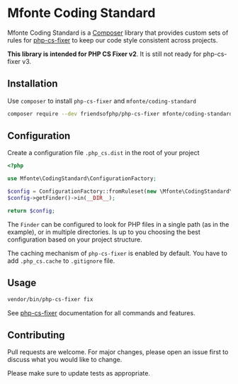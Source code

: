 # Mfonte Coding Standard

Mfonte Coding Standard is a [Composer](https://getcomposer.org) library that provides custom sets of rules
for [php-cs-fixer](https://github.com/FriendsOfPHP/PHP-CS-Fixer) to keep our code style consistent across projects.

**This library is intended for PHP CS Fixer v2**. It is still not ready for php-cs-fixer v3.

## Installation

Use `composer` to install `php-cs-fixer` and `mfonte/coding-standard`

```bash
composer require --dev friendsofphp/php-cs-fixer mfonte/coding-standard
```

## Configuration

Create a configuration file `.php_cs.dist` in the root of your project

```php
<?php

use Mfonte\CodingStandard\ConfigurationFactory;

$config = ConfigurationFactory::fromRuleset(new \Mfonte\CodingStandard\Ruleset\DefaultRuleset());
$config->getFinder()->in(__DIR__);

return $config;
```

The `Finder` can be configured to look for PHP files in a single path (as in the example), or in multiple directories.
Is up to you choosing the best configuration based on your project structure.

The caching mechanism of `php-cs-fixer` is enabled by default. You have to add `.php_cs.cache` to `.gitignore` file.

## Usage

```bash
vendor/bin/php-cs-fixer fix
```

See [php-cs-fixer](https://github.com/FriendsOfPHP/PHP-CS-Fixer#usage) documentation for all commands and features.

## Contributing

Pull requests are welcome. For major changes, please open an issue first to discuss what you would like to change.

Please make sure to update tests as appropriate.
